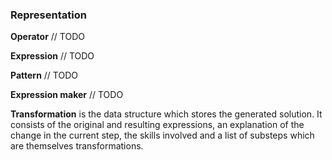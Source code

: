 ### Representation

**Operator** // TODO

**Expression** // TODO

**Pattern** // TODO

**Expression maker** // TODO

**Transformation** is the data structure which stores the
generated solution. It consists of the original and resulting
expressions, an explanation of the change in the current step,
the skills involved and a list of substeps which are themselves
transformations.